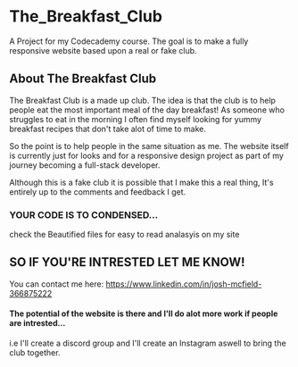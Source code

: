 # The_Breakfast_Club

A Project for my Codecademy course.
The goal is to make a fully responsive website based upon a real or fake club.

## About The Breakfast Club

The Breakfast Club is a made up club.
The idea is that the club is to help people eat the most important meal of the day breakfast!
As someone who struggles to eat in the morning I often find myself looking for yummy breakfast recipes that don't take alot of time to make.

So the point is to help people in the same situation as me.
The website itself is currently just for looks and for a responsive design project as part of my journey becoming a full-stack developer.

Although this is a fake club it is possible that I make this a real thing, It's entirely up to the comments and feedback I get.

### YOUR CODE IS TO CONDENSED...

check the Beautified files for easy to read analasyis on my site

## SO IF YOU'RE INTRESTED LET ME KNOW!

You can contact me here:
https://www.linkedin.com/in/josh-mcfield-366875222

#### The potential of the website is there and I'll do alot more work if people are intrested...

i.e I'll create a discord group and I'll create an Instagram aswell to bring the club together.